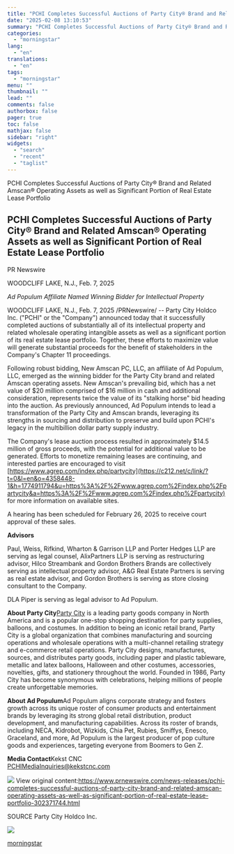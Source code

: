 ```yaml
---
title: "PCHI Completes Successful Auctions of Party City® Brand and Related Amscan® Operating Assets as well as Significant Portion of Real Estate Lease Portfolio"
date: "2025-02-08 13:10:53"
summary: "PCHI Completes Successful Auctions of Party City® Brand and Related Amscan® Operating Assets as well as Significant Portion of Real Estate Lease Portfolio PCHI Completes Successful Auctions of Party City® Brand and Related Amscan® Operating Assets as well as Significant Portion of Real Estate Lease Portfolio PR Newswire WOODCLIFF LAKE,..."
categories:
  - "morningstar"
lang:
  - "en"
translations:
  - "en"
tags:
  - "morningstar"
menu: ""
thumbnail: ""
lead: ""
comments: false
authorbox: false
pager: true
toc: false
mathjax: false
sidebar: "right"
widgets:
  - "search"
  - "recent"
  - "taglist"
---
```


PCHI Completes Successful Auctions of Party City® Brand and Related Amscan® Operating Assets as well as Significant Portion of Real Estate Lease Portfolio

PCHI Completes Successful Auctions of Party City® Brand and Related Amscan® Operating Assets as well as Significant Portion of Real Estate Lease Portfolio
----------------------------------------------------------------------------------------------------------------------------------------------------------

PR Newswire

WOODCLIFF LAKE, N.J., Feb. 7, 2025


*Ad Populum Affiliate Named Winning Bidder for Intellectual Property* 

WOODCLIFF LAKE, N.J., Feb. 7, 2025 /PRNewswire/ -- Party City Holdco Inc. ("PCHI" or the "Company") announced today that it successfully completed auctions of substantially all of its intellectual property and related wholesale operating intangible assets as well as a significant portion of its real estate lease portfolio. Together, these efforts to maximize value will generate substantial proceeds for the benefit of stakeholders in the Company's Chapter 11 proceedings.

Following robust bidding, New Amscan PC, LLC, an affiliate of Ad Populum, LLC, emerged as the winning bidder for the Party City brand and related Amscan operating assets. New Amscan's prevailing bid, which has a net value of $20 million comprised of $16 million in cash and additional consideration, represents twice the value of its "stalking horse" bid heading into the auction. As previously announced, Ad Populum intends to lead a transformation of the Party City and Amscan brands, leveraging its strengths in sourcing and distribution to preserve and build upon PCHI's legacy in the multibillion dollar party supply industry.

The Company's lease auction process resulted in approximately $14.5 million of gross proceeds, with the potential for additional value to be generated. Efforts to monetize remaining leases are continuing, and interested parties are encouraged to visit [https://www.agrep.com/index.php/partycity](https://c212.net/c/link/?t=0&l=en&o=4358448-1&h=1774911794&u=https%3A%2F%2Fwww.agrep.com%2Findex.php%2Fpartycity&a=https%3A%2F%2Fwww.agrep.com%2Findex.php%2Fpartycity) for more information on available sites.

A hearing has been scheduled for February 26, 2025 to receive court approval of these sales.

**Advisors**

Paul, Weiss, Rifkind, Wharton & Garrison LLP and Porter Hedges LLP are serving as legal counsel, AlixPartners LLP is serving as restructuring advisor, Hilco Streambank and Gordon Brothers Brands are collectively serving as intellectual property advisor, A&G Real Estate Partners is serving as real estate advisor, and Gordon Brothers is serving as store closing consultant to the Company.

DLA Piper is serving as legal advisor to Ad Populum.

**About Party City**[Party City](https://c212.net/c/link/?t=0&l=en&o=4358448-1&h=3084243389&u=https%3A%2F%2Fwww.partycity.com%2F&a=Party+City) is a leading party goods company in North America and is a popular one-stop shopping destination for party supplies, balloons, and costumes. In addition to being an iconic retail brand, Party City is a global organization that combines manufacturing and sourcing operations and wholesale operations with a multi-channel retailing strategy and e-commerce retail operations. Party City designs, manufactures, sources, and distributes party goods, including paper and plastic tableware, metallic and latex balloons, Halloween and other costumes, accessories, novelties, gifts, and stationery throughout the world. Founded in 1986, Party City has become synonymous with celebrations, helping millions of people create unforgettable memories.

**About Ad Populum**Ad Populum aligns corporate strategy and fosters growth across its unique roster of consumer products and entertainment brands by leveraging its strong global retail distribution, product development, and manufacturing capabilities. Across its roster of brands, including NECA, Kidrobot, Wizkids, Chia Pet, Rubies, Smiffys, Enesco, Graceland, and more, Ad Populum is the largest producer of pop culture goods and experiences, targeting everyone from Boomers to Gen Z.

**Media Contact**Kekst CNC  
[PCHIMediaInquiries@kekstcnc.com](mailto:PCHIMediaInquiries@kekstcnc.com)

 ![](https://c212.net/c/img/favicon.png?sn=NY14963&sd=2025-02-07) View original content:<https://www.prnewswire.com/news-releases/pchi-completes-successful-auctions-of-party-city-brand-and-related-amscan-operating-assets-as-well-as-significant-portion-of-real-estate-lease-portfolio-302371744.html>

SOURCE Party City Holdco Inc.


 ![](https://rt.prnewswire.com/rt.gif?NewsItemId=NY14963&Transmission_Id=202502072358PR_NEWS_USPR_____NY14963&DateId=20250207)

[morningstar](https://www.morningstar.com/news/pr-newswire/20250207ny14963/pchi-completes-successful-auctions-of-party-city-brand-and-related-amscan-operating-assets-as-well-as-significant-portion-of-real-estate-lease-portfolio)

